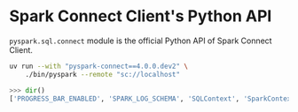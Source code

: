 # Spark Connect Client's Python API

`pyspark.sql.connect` module is the official Python API of Spark Connect Client.

```bash
uv run --with "pyspark-connect==4.0.0.dev2" \
    ./bin/pyspark --remote "sc://localhost"
```

```py
>>> dir()
['PROGRESS_BAR_ENABLED', 'SPARK_LOG_SCHEMA', 'SQLContext', 'SparkContext', 'SparkSession', '__annotations__', '__builtins__', '__doc__', '__loader__', '__name__', '__package__', '__spec__', '_pythonstartup', 'atexit', 'builtins', 'is_remote', 'os', 'platform', 'pyspark', 'sc', 'spark', 'sql', 'sys', 'url', 'urlparse', 'val', 'version', 'warnings']
```
